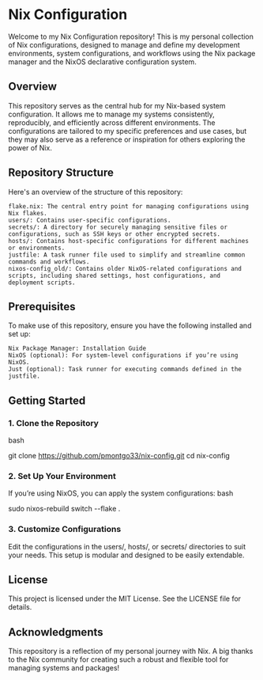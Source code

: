 # Nix Configuration

Welcome to my Nix Configuration repository! This is my personal collection of Nix configurations, designed to manage and define my development environments, system configurations, and workflows using the Nix package manager and the NixOS declarative configuration system.

## Overview

This repository serves as the central hub for my Nix-based system configuration. It allows me to manage my systems consistently, reproducibly, and efficiently across different environments. The configurations are tailored to my specific preferences and use cases, but they may also serve as a reference or inspiration for others exploring the power of Nix.

## Repository Structure

Here's an overview of the structure of this repository:

    flake.nix: The central entry point for managing configurations using Nix flakes.
    users/: Contains user-specific configurations.
    secrets/: A directory for securely managing sensitive files or configurations, such as SSH keys or other encrypted secrets.
    hosts/: Contains host-specific configurations for different machines or environments.
    justfile: A task runner file used to simplify and streamline common commands and workflows.
    nixos-config_old/: Contains older NixOS-related configurations and scripts, including shared settings, host configurations, and deployment scripts.

## Prerequisites

To make use of this repository, ensure you have the following installed and set up:

    Nix Package Manager: Installation Guide
    NixOS (optional): For system-level configurations if you’re using NixOS.
    Just (optional): Task runner for executing commands defined in the justfile.

## Getting Started
### 1. Clone the Repository
bash

git clone https://github.com/pmontgo33/nix-config.git
cd nix-config

### 2. Set Up Your Environment

If you’re using NixOS, you can apply the system configurations:
bash

sudo nixos-rebuild switch --flake .

### 3. Customize Configurations

Edit the configurations in the users/, hosts/, or secrets/ directories to suit your needs. This setup is modular and designed to be easily extendable.

## License

This project is licensed under the MIT License. See the LICENSE file for details.

## Acknowledgments

This repository is a reflection of my personal journey with Nix. A big thanks to the Nix community for creating such a robust and flexible tool for managing systems and packages!
